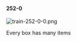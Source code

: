 #### 252-0
![train-252-0-0.png](https://github.com/lil-lab/nlvr/raw/master/nlvr/train/images/75/train-252-0-0.png "train-252-0-0.png")

Every box has many items